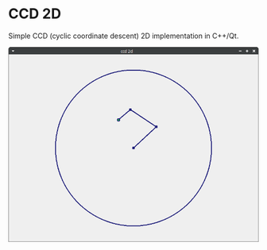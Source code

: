 # CCD 2D
Simple CCD (cyclic coordinate descent) 2D implementation in C++/Qt.

![alt tag](https://github.com/Alex20129/ccd_2d/blob/main/ccd_2d.png)

